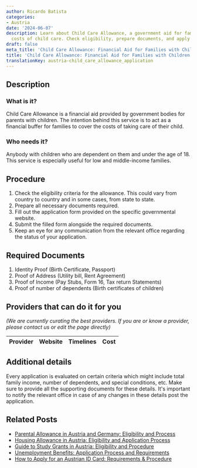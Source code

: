 ```yaml
---
author: Ricardo Batista
categories:
- Austria
date: '2024-06-07'
description: Learn about Child Care Allowance, a government aid for families to cover
  costs of child care. Check eligibility, prepare documents, and apply easily.
draft: false
meta_title: 'Child Care Allowance: Financial Aid for Families with Children'
title: 'Child Care Allowance: Financial Aid for Families with Children'
translationKey: austria-child_care_allowance_application
---
```


## Description
### What is it?
Child Care Allowance is a financial aid provided by government bodies for parents with children. The intention behind this service is to act as a financial buffer for families to cover the costs of taking care of their child.

### Who needs it?
Anybody with children who are dependent on them and under the age of 18. This service is especially useful for low and middle-income families.

## Procedure
1. Check the eligibility criteria for the allowance. This could vary from country to country and in some cases, from state to state.
2. Prepare all necessary documents required. 
3. Fill out the application form provided on the specific governmental website.
4. Submit the filled form alongside the required documents.
5. Keep an eye for any communication from the relevant office regarding the status of your application.

## Required Documents
1. Identity Proof (Birth Certificate, Passport)
2. Proof of Address (Utility bill, Rent Agreement)
3. Proof of Income (Pay Stubs, Form 16, Tax return Statements)
4. Proof of number of dependents (Birth certificates of children)

## Providers that can do it for you

_(We are currently curating the best providers. If you are or know a provider, please contact us or edit the page directly)_

| Provider        |     Website     |     Timelines    |       Cost      |
| :-------------: | :-------------: |  :-------------: | :-------------: |

## Additional details
Every application is evaluated on certain criteria which might include total family income, number of dependents, and special conditions, etc. Make sure to provide all the supporting documents for these details. It's important to notify the relevant office in case of any changes in these details post the application.
## Related Posts

- [Parental Allowance in Austria and Germany: Eligibility and Process](https://tramitit.com/guides/austria/parental_allowance_application/)
- [Housing Allowance in Austria: Eligibility and Application Process](https://tramitit.com/guides/austria/housing_allowance_application/)
- [Guide to Study Grants in Austria: Eligibility and Procedure](https://tramitit.com/guides/austria/study_grant_application/)
- [Unemployment Benefits: Application Process and Requirements](https://tramitit.com/guides/austria/unemployment_benefit_application/)
- [How to Apply for an Austrian ID Card: Requirements & Procedure](https://tramitit.com/guides/austria/id_card_application/)